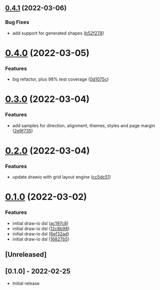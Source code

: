 ## [0.4.1](https://github.com/klueless-io/drawio_dsl/compare/v0.4.0...v0.4.1) (2022-03-06)


### Bug Fixes

* add support for generated shapes ([b52f278](https://github.com/klueless-io/drawio_dsl/commit/b52f2786281acadc32d546f0ed9c7ac2c8fc1094))

# [0.4.0](https://github.com/klueless-io/drawio_dsl/compare/v0.3.0...v0.4.0) (2022-03-05)


### Features

* big refactor, plus 98% test coverage ([0d1075c](https://github.com/klueless-io/drawio_dsl/commit/0d1075c177ff1441246950aaa7306ef774ba6df4))

# [0.3.0](https://github.com/klueless-io/drawio_dsl/compare/v0.2.0...v0.3.0) (2022-03-04)


### Features

* add samples for direction, alignment, themes, styles and page margin ([2e9f735](https://github.com/klueless-io/drawio_dsl/commit/2e9f735ba50c9391d7dea64c565ca9c0fb61978a))

# [0.2.0](https://github.com/klueless-io/drawio_dsl/compare/v0.1.0...v0.2.0) (2022-03-04)


### Features

* update drawio with grid layout engine ([cc5dc51](https://github.com/klueless-io/drawio_dsl/commit/cc5dc51debfd902a815df704fa2dd77f39f498c7))

# [0.1.0](https://github.com/klueless-io/drawio_dsl/compare/v0.0.1...v0.1.0) (2022-03-02)


### Features

* initial draw-io dsl ([ac197c8](https://github.com/klueless-io/drawio_dsl/commit/ac197c88b66b883b5fcce93090c285bc9ccdb7a3))
* initial draw-io dsl ([12c8b98](https://github.com/klueless-io/drawio_dsl/commit/12c8b98392e5f7da598cf2f9c375f1ca7041533b))
* initial draw-io dsl ([6ef32ad](https://github.com/klueless-io/drawio_dsl/commit/6ef32adcb1287d9993ebe30c437326716357a08e))
* initial draw-io dsl ([16827b5](https://github.com/klueless-io/drawio_dsl/commit/16827b57767d12c387167b86f17b33115d1d0378))

## [Unreleased]

## [0.1.0] - 2022-02-25

- Initial release
